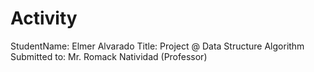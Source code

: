 # Activity
StudentName: Elmer Alvarado
Title: Project @ Data Structure Algorithm
Submitted to: Mr. Romack Natividad (Professor)
